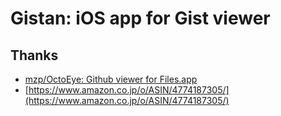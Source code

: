 # Gistan: iOS app for Gist viewer

## Thanks

- [mzp/OctoEye: Github viewer for Files\.app](https://github.com/mzp/OctoEye)
- [https://www.amazon.co.jp/o/ASIN/4774187305/](https://www.amazon.co.jp/o/ASIN/4774187305/)
